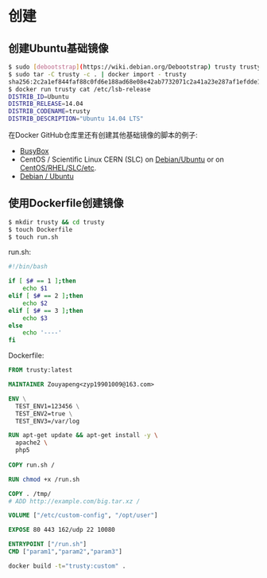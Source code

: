 
# 创建
## 创建Ubuntu基础镜像
```bash
$ sudo [debootstrap](https://wiki.debian.org/Debootstrap) trusty trusty > /dev/null
$ sudo tar -C trusty -c . | docker import - trusty
sha256:2c2a1ef844faf88c0fd6e188ad68e08e42ab7732071c2a41a23e287af1efdde1
$ docker run trusty cat /etc/lsb-release
DISTRIB_ID=Ubuntu
DISTRIB_RELEASE=14.04
DISTRIB_CODENAME=trusty
DISTRIB_DESCRIPTION="Ubuntu 14.04 LTS"
```

在Docker GitHub仓库里还有创建其他基础镜像的脚本的例子:

- [BusyBox](https://github.com/docker/docker/blob/master/contrib/mkimage-busybox.sh)
- CentOS / Scientific Linux CERN (SLC) on [Debian/Ubuntu](https://github.com/docker/docker/blob/master/contrib/mkimage-rinse.sh) or on [CentOS/RHEL/SLC/etc](https://github.com/docker/docker/blob/master/contrib/mkimage-yum.sh).
- [Debian / Ubuntu](https://github.com/docker/docker/blob/master/contrib/mkimage-debootstrap.sh)



## 使用Dockerfile创建镜像

```bash
$ mkdir trusty && cd trusty
$ touch Dockerfile
$ touch run.sh
```
run.sh:
```bash
#!/bin/bash

if [ $# == 1 ];then
    echo $1
elif [ $# == 2 ];then
    echo $2
elif [ $# == 3 ];then
    echo $3
else
    echo '----'
fi
```
Dockerfile:
```Dockerfile
FROM trusty:latest

MAINTAINER Zouyapeng<zyp19901009@163.com>

ENV \
  TEST_ENV1=123456 \
  TEST_ENV2=true \
  TEST_ENV3=/var/log

RUN apt-get update && apt-get install -y \
  apache2 \
  php5
  
COPY run.sh /

RUN chmod +x /run.sh

COPY . /tmp/
# ADD http://example.com/big.tar.xz /

VOLUME ["/etc/custom-config", "/opt/user"]

EXPOSE 80 443 162/udp 22 10080

ENTRYPOINT ["/run.sh"]
CMD ["param1","param2","param3"]
```

```bash
docker build -t="trusty:custom"	.
```

